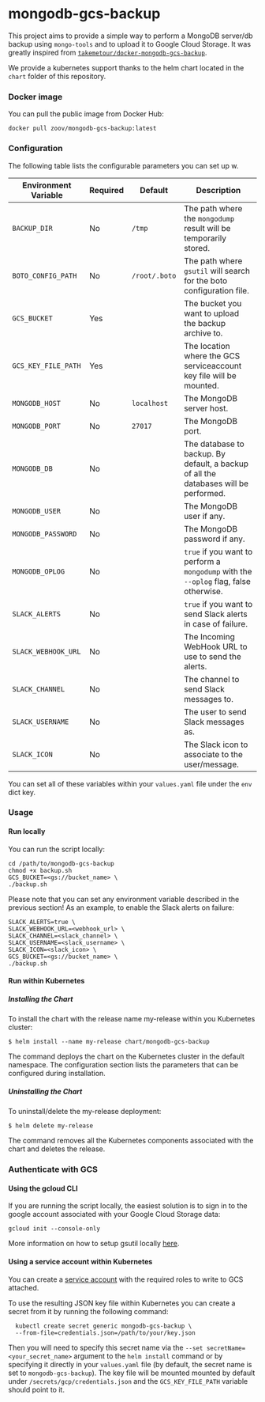 # mongodb-gcs-backup

This project aims to provide a simple way to perform a MongoDB server/db backup using `mongo-tools` and to upload it to Google Cloud Storage. It was greatly inspired from [`takemetour/docker-mongodb-gcs-backup`](https://github.com/takemetour/docker-mongodb-gcs-backup).

We provide a kubernetes support thanks to the helm chart located in the `chart` folder of this repository.


### Docker image

You can pull the public image from Docker Hub:

    docker pull zoov/mongodb-gcs-backup:latest


### Configuration

The following table lists the configurable parameters you can set up w.

Environment Variable | Required | Default | Description
---------------------|----------|---------|-------------
`BACKUP_DIR` | No | `/tmp` | The path where the `mongodump` result will be temporarily stored.
`BOTO_CONFIG_PATH` | No | `/root/.boto` | The path where `gsutil` will search for the boto configuration file.
`GCS_BUCKET` | Yes |  | The bucket you want to upload the backup archive to.
`GCS_KEY_FILE_PATH` | Yes |  | The location where the GCS serviceaccount key file will be mounted.
`MONGODB_HOST` | No | `localhost` | The MongoDB server host.
`MONGODB_PORT` | No | `27017` | The MongoDB port.
`MONGODB_DB` | No |  | The database to backup. By default, a backup of all the databases will be performed.
`MONGODB_USER` | No |  | The MongoDB user if any.
`MONGODB_PASSWORD` | No |  | The MongoDB password if any.
`MONGODB_OPLOG` | No |  | `true` if you want to perform a `mongodump` with the `--oplog` flag, false otherwise.
`SLACK_ALERTS` | No |  | `true` if you want to send Slack alerts in case of failure.
`SLACK_WEBHOOK_URL` | No |  | The Incoming WebHook URL to use to send the alerts.
`SLACK_CHANNEL` | No |  | The channel to send Slack messages to.
`SLACK_USERNAME` | No |  | The user to send Slack messages as.
`SLACK_ICON` | No |  | The Slack icon to associate to the user/message.


You can set all of these variables within your `values.yaml` file under the `env` dict key.


### Usage

#### Run locally

You can run the script locally:

    cd /path/to/mongodb-gcs-backup
    chmod +x backup.sh
    GCS_BUCKET=<gs://bucket_name> \
    ./backup.sh

Please note that you can set any environment variable described in the previous section! As an example, to enable the Slack alerts on failure:

    SLACK_ALERTS=true \
    SLACK_WEBHOOK_URL=<webhook_url> \
    SLACK_CHANNEL=<slack_channel> \
    SLACK_USERNAME=<slack_username> \
    SLACK_ICON=<slack_icon> \
    GCS_BUCKET=<gs://bucket_name> \
    ./backup.sh


#### Run within Kubernetes

##### Installing the Chart

To install the chart with the release name my-release within you Kubernetes cluster:

    $ helm install --name my-release chart/mongodb-gcs-backup

The command deploys the chart on the Kubernetes cluster in the default namespace. The configuration section lists the parameters that can be configured during installation.


##### Uninstalling the Chart

To uninstall/delete the my-release deployment:

    $ helm delete my-release

The command removes all the Kubernetes components associated with the chart and deletes the release.


### Authenticate with GCS

#### Using the gcloud CLI

If you are running the script locally, the easiest solution is to sign in to the google account associated with your Google Cloud Storage data:

    gcloud init --console-only

More information on how to setup gsutil locally [here](https://cloud.google.com/storage/docs/gsutil_install).

#### Using a service account within Kubernetes

You can create a [service account](https://cloud.google.com/iam/docs/creating-managing-service-accounts) with the required roles to write to GCS attached.

To use the resulting JSON key file within Kubernetes you can create a secret from it by running the following command:

      kubectl create secret generic mongodb-gcs-backup \
      --from-file=credentials.json=/path/to/your/key.json

Then you will need to specify this secret name via the `--set secretName=<your_secret_name>` argument to the `helm install` command or by specifying it directly in your `values.yaml` file (by default, the secret name is set to `mongodb-gcs-backup`). The key file will be mounted mounted by default under `/secrets/gcp/credentials.json` and the `GCS_KEY_FILE_PATH` variable should point to it.
